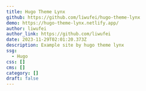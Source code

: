 ```yaml
---
title: Hugo Theme Lynx
github: https://github.com/liwufei/hugo-theme-lynx
demo: https://hugo-theme-lynx.netlify.app/
author: liwufei
author_link: https://github.com/liwufei
date: 2023-11-29T02:01:20.373Z
description: Example site by hugo theme lynx
ssg:
  - Hugo
css: []
cms: []
category: []
draft: false
---
```


